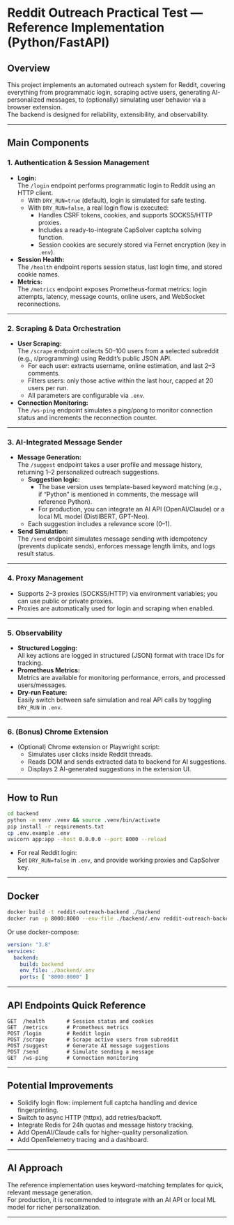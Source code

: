 # Reddit Outreach Practical Test — Reference Implementation (Python/FastAPI)

## Overview

This project implements an automated outreach system for Reddit, covering everything from programmatic login, scraping active users, generating AI-personalized messages, to (optionally) simulating user behavior via a browser extension.  
The backend is designed for reliability, extensibility, and observability.

---

## Main Components

### 1. Authentication & Session Management

- **Login:**  
  The `/login` endpoint performs programmatic login to Reddit using an HTTP client.
  - With `DRY_RUN=true` (default), login is simulated for safe testing.
  - With `DRY_RUN=false`, a real login flow is executed:
    - Handles CSRF tokens, cookies, and supports SOCKS5/HTTP proxies.
    - Includes a ready-to-integrate CapSolver captcha solving function.
    - Session cookies are securely stored via Fernet encryption (key in `.env`).
- **Session Health:**  
  The `/health` endpoint reports session status, last login time, and stored cookie names.
- **Metrics:**  
  The `/metrics` endpoint exposes Prometheus-format metrics: login attempts, latency, message counts, online users, and WebSocket reconnections.

---

### 2. Scraping & Data Orchestration

- **User Scraping:**  
  The `/scrape` endpoint collects 50–100 users from a selected subreddit (e.g., r/programming) using Reddit’s public JSON API.
  - For each user: extracts username, online estimation, and last 2–3 comments.
  - Filters users: only those active within the last hour, capped at 20 users per run.
  - All parameters are configurable via `.env`.
- **Connection Monitoring:**  
  The `/ws-ping` endpoint simulates a ping/pong to monitor connection status and increments the reconnection counter.

---

### 3. AI-Integrated Message Sender

- **Message Generation:**  
  The `/suggest` endpoint takes a user profile and message history, returning 1–2 personalized outreach suggestions.
  - **Suggestion logic:**  
    - The base version uses template-based keyword matching (e.g., if “Python” is mentioned in comments, the message will reference Python).
    - For production, you can integrate an AI API (OpenAI/Claude) or a local ML model (DistilBERT, GPT-Neo).
  - Each suggestion includes a relevance score (0–1).
- **Send Simulation:**  
  The `/send` endpoint simulates message sending with idempotency (prevents duplicate sends), enforces message length limits, and logs result status.

---

### 4. Proxy Management

- Supports 2–3 proxies (SOCKS5/HTTP) via environment variables; you can use public or private proxies.
- Proxies are automatically used for login and scraping when enabled.

---

### 5. Observability

- **Structured Logging:**  
  All key actions are logged in structured (JSON) format with trace IDs for tracking.
- **Prometheus Metrics:**  
  Metrics are available for monitoring performance, errors, and processed users/messages.
- **Dry-run Feature:**  
  Easily switch between safe simulation and real API calls by toggling `DRY_RUN` in `.env`.

---

### 6. (Bonus) Chrome Extension

- (Optional) Chrome extension or Playwright script:
  - Simulates user clicks inside Reddit threads.
  - Reads DOM and sends extracted data to backend for AI suggestions.
  - Displays 2 AI-generated suggestions in the extension UI.

---

## How to Run

```bash
cd backend
python -m venv .venv && source .venv/bin/activate
pip install -r requirements.txt
cp .env.example .env
uvicorn app:app --host 0.0.0.0 --port 8000 --reload
```
- For real Reddit login:  
  Set `DRY_RUN=false` in `.env`, and provide working proxies and CapSolver key.

---

## Docker

```bash
docker build -t reddit-outreach-backend ./backend
docker run -p 8000:8000 --env-file ./backend/.env reddit-outreach-backend
```
Or use docker-compose:

```yaml
version: "3.8"
services:
  backend:
    build: backend
    env_file: ./backend/.env
    ports: [ "8000:8000" ]
```

---

## API Endpoints Quick Reference

```
GET  /health       # Session status and cookies
GET  /metrics      # Prometheus metrics
POST /login        # Reddit login
POST /scrape       # Scrape active users from subreddit
POST /suggest      # Generate AI message suggestions
POST /send         # Simulate sending a message
GET  /ws-ping      # Connection monitoring
```

---

## Potential Improvements

- Solidify login flow: implement full captcha handling and device fingerprinting.
- Switch to async HTTP (httpx), add retries/backoff.
- Integrate Redis for 24h quotas and message history tracking.
- Add OpenAI/Claude calls for higher-quality personalization.
- Add OpenTelemetry tracing and a dashboard.

---

## AI Approach

The reference implementation uses keyword-matching templates for quick, relevant message generation.  
For production, it is recommended to integrate with an AI API or local ML model for richer personalization.

---
